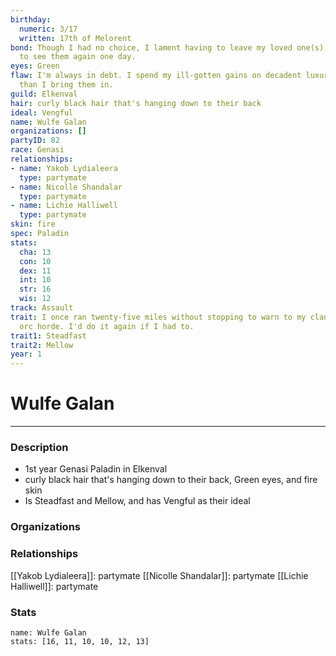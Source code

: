```yaml
---
birthday:
  numeric: 3/17
  written: 17th of Melorent
bond: Though I had no choice, I lament having to leave my loved one(s) behind. I hope
  to see them again one day.
eyes: Green
flaw: I'm always in debt. I spend my ill-gotten gains on decadent luxuries faster
  than I bring them in.
guild: Elkenval
hair: curly black hair that's hanging down to their back
ideal: Vengful
name: Wulfe Galan
organizations: []
partyID: 82
race: Genasi
relationships:
- name: Yakob Lydialeera
  type: partymate
- name: Nicolle Shandalar
  type: partymate
- name: Lichie Halliwell
  type: partymate
skin: fire
spec: Paladin
stats:
  cha: 13
  con: 10
  dex: 11
  int: 10
  str: 16
  wis: 12
track: Assault
trait: I once ran twenty-five miles without stopping to warn to my clan of an approaching
  orc horde. I'd do it again if I had to.
trait1: Steadfast
trait2: Mellow
year: 1
---
```

# Wulfe Galan
---
### Description
- 1st year Genasi Paladin in Elkenval
- curly black hair that's hanging down to their back, Green eyes, and fire skin
- Is Steadfast and Mellow, and has Vengful as their ideal

### Organizations
### Relationships
[[Yakob Lydialeera]]: partymate
[[Nicolle Shandalar]]: partymate
[[Lichie Halliwell]]: partymate
### Stats
```statblock
name: Wulfe Galan
stats: [16, 11, 10, 10, 12, 13]
```